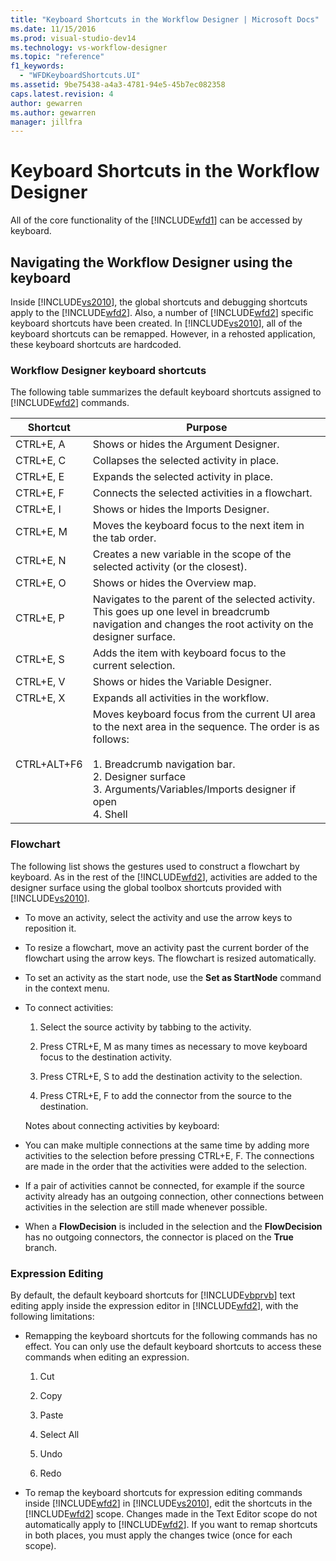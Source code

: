 ```yaml
---
title: "Keyboard Shortcuts in the Workflow Designer | Microsoft Docs"
ms.date: 11/15/2016
ms.prod: visual-studio-dev14
ms.technology: vs-workflow-designer
ms.topic: "reference"
f1_keywords: 
  - "WFDKeyboardShortcuts.UI"
ms.assetid: 9be75438-a4a3-4781-94e5-45b7ec082358
caps.latest.revision: 4
author: gewarren
ms.author: gewarren
manager: jillfra
---
```

# Keyboard Shortcuts in the Workflow Designer
All of the core functionality of the [!INCLUDE[wfd1](../includes/wfd1-md.md)] can be accessed by keyboard.  
  
## Navigating the Workflow Designer using the keyboard  
 Inside [!INCLUDE[vs2010](../includes/vs2010-md.md)], the global shortcuts and debugging shortcuts apply to the [!INCLUDE[wfd2](../includes/wfd2-md.md)]. Also, a number of [!INCLUDE[wfd2](../includes/wfd2-md.md)] specific keyboard shortcuts have been created. In [!INCLUDE[vs2010](../includes/vs2010-md.md)], all of the keyboard shortcuts can be remapped. However, in a rehosted application, these keyboard shortcuts are hardcoded.  
  
### Workflow Designer keyboard shortcuts  
 The following table summarizes the default keyboard shortcuts assigned to [!INCLUDE[wfd2](../includes/wfd2-md.md)] commands.  
  
|Shortcut|Purpose|  
|--------------|-------------|  
|CTRL+E, A|Shows or hides the Argument Designer.|  
|CTRL+E, C|Collapses the selected activity in place.|  
|CTRL+E, E|Expands the selected activity in place.|  
|CTRL+E, F|Connects the selected activities in a flowchart.|  
|CTRL+E, I|Shows or hides the Imports Designer.|  
|CTRL+E, M|Moves the keyboard focus to the next item in the tab order.|  
|CTRL+E, N|Creates a new variable in the scope of the selected activity (or the closest).|  
|CTRL+E, O|Shows or hides the Overview map.|  
|CTRL+E, P|Navigates to the parent of the selected activity. This goes up one level in breadcrumb navigation and changes the root activity on the designer surface.|  
|CTRL+E, S|Adds the item with keyboard focus to the current selection.|  
|CTRL+E, V|Shows or hides the Variable Designer.|  
|CTRL+E, X|Expands all activities in the workflow.|  
|CTRL+ALT+F6|Moves keyboard focus from the current UI area to the next area in the sequence. The order is as follows:<br /><br /> 1.  Breadcrumb navigation bar.<br />2.  Designer surface<br />3.  Arguments/Variables/Imports designer if open<br />4.  Shell|  
  
### Flowchart  
 The following list shows the gestures used to construct a flowchart by keyboard. As in the rest of the [!INCLUDE[wfd2](../includes/wfd2-md.md)], activities are added to the designer surface using the global toolbox shortcuts provided with [!INCLUDE[vs2010](../includes/vs2010-md.md)].  
  
- To move an activity, select the activity and use the arrow keys to reposition it.  
  
- To resize a flowchart, move an activity past the current border of the flowchart using the arrow keys. The flowchart is resized automatically.  
  
- To set an activity as the start node, use the **Set as StartNode** command in the context menu.  
  
- To connect activities:  
  
  1.  Select the source activity by tabbing to the activity.  
  
  2.  Press CTRL+E, M as many times as necessary to move keyboard focus to the destination activity.  
  
  3.  Press CTRL+E, S to add the destination activity to the selection.  
  
  4.  Press CTRL+E, F to add the connector from the source to the destination.  
  
  Notes about connecting activities by keyboard:  
  
- You can make multiple connections at the same time by adding more activities to the selection before pressing CTRL+E, F. The connections are made in the order that the activities were added to the selection.  
  
- If a pair of activities cannot be connected, for example if the source activity already has an outgoing connection, other connections between activities in the selection are still made whenever possible.  
  
- When a **FlowDecision** is included in the selection and the **FlowDecision** has no outgoing connectors, the connector is placed on the **True** branch.  
  
### Expression Editing  
 By default, the default keyboard shortcuts for [!INCLUDE[vbprvb](../includes/vbprvb-md.md)] text editing apply inside the expression editor in [!INCLUDE[wfd2](../includes/wfd2-md.md)], with the following limitations:  
  
- Remapping the keyboard shortcuts for the following commands has no effect. You can only use the default keyboard shortcuts to access these commands when editing an expression.  
  
    1.  Cut  
  
    2.  Copy  
  
    3.  Paste  
  
    4.  Select All  
  
    5.  Undo  
  
    6.  Redo  
  
- To remap the keyboard shortcuts for expression editing commands inside [!INCLUDE[wfd2](../includes/wfd2-md.md)] in [!INCLUDE[vs2010](../includes/vs2010-md.md)], edit the shortcuts in the [!INCLUDE[wfd2](../includes/wfd2-md.md)] scope. Changes made in the Text Editor scope do not automatically apply to [!INCLUDE[wfd2](../includes/wfd2-md.md)]. If you want to remap shortcuts in both places, you must apply the changes twice (once for each scope).